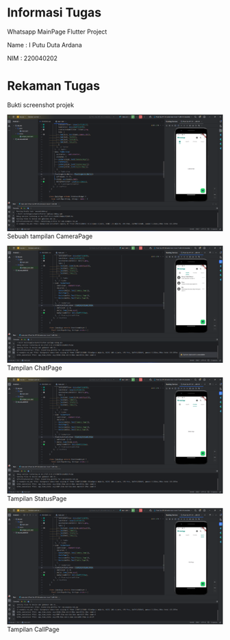 # Informasi Tugas

Whatsapp MainPage Flutter Project

Name    : I Putu Duta Ardana

NIM     : 220040202

# Rekaman Tugas

Bukti screenshot projek

![Screenshot Aplikasi1](assets/ss/1.png)
Sebuah tampilan CameraPage

![Screenshot Aplikasi2](assets/ss/2.png)
Tampilan ChatPage

![Screenshot Aplikasi3](assets/ss/3.png)
Tampilan StatusPage

![Screenshot Aplikasi4](assets/ss/4.png)
Tampilan CallPage
